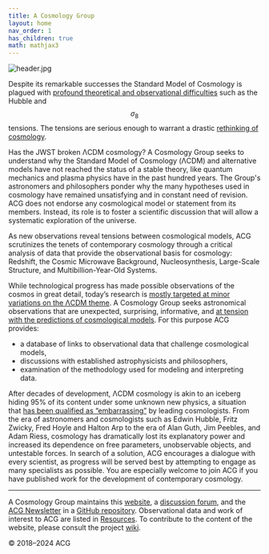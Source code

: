 ```yaml
---
title: A Cosmology Group
layout: home
nav_order: 1
has_children: true
math: mathjax3
---
```


![header.jpg](assets/header.jpg)

Despite its remarkable successes the Standard Model of Cosmology is plagued with [profound theoretical and observational difficulties](https://arxiv.org/abs/2105.05208) such as the Hubble and $$\sigma_8$$ tensions. The tensions are serious enough to warrant a drastic [rethinking of cosmology](https://www.google.com/search?q=%22rethinking+cosmology%22).

Has the JWST broken ΛCDM cosmology? A Cosmology Group seeks to understand why the Standard Model of Cosmology (ΛCDM) and alternative models have not reached the status of a stable theory, like quantum mechanics and plasma physics have in the past hundred years. The Group's astronomers and philosophers ponder why the many hypotheses used in cosmology have remained unsatisfying and in constant need of revision. ACG does not endorse any cosmological model or statement from its members. Instead, its role is to foster a scientific discussion that will allow a systematic exploration of the universe.

As new observations reveal tensions between cosmological models, ACG scrutinizes the tenets of contemporary cosmology through a critical analysis of data that provide the observational basis for cosmology: Redshift, the Cosmic Microwave Background, Nucleosynthesis, Large-Scale Structure, and Multibillion-Year-Old Systems.

While technological progress has made possible observations of the cosmos in great detail, today’s research is [mostly targeted at minor variations on the ΛCDM theme](org/open-letter-on-cosmology.html). A Cosmology Group seeks astronomical observations that are unexpected, surprising, informative, and [at tension with the predictions of cosmological models](resources/marmet_l/tension-with-models.html). For this purpose ACG provides:

- a database of links to observational data that challenge cosmological models,  
- discussions with established astrophysicists and philosophers,
- examination of the methodology used for modeling and interpreting data.

After decades of development, ΛCDM cosmology is akin to an iceberg hiding 95% of its content under some unknown new physics, a situation that [has been qualified as “embarrassing”](https://cosmosandhistory.org/index.php/journal/article/view/161) by leading cosmologists. From the era of astronomers and cosmologists such as Edwin Hubble, Fritz Zwicky, Fred Hoyle and Halton Arp to the era of Alan Guth, Jim Peebles, and Adam Riess, cosmology has dramatically lost its explanatory power and increased its dependence on free parameters, unobservable objects, and untestable forces. In search of a solution, ACG encourages a dialogue with every scientist, as progress will be served best by attempting to engage as many specialists as possible. You are especially welcome to join ACG if you have published work for the development of contemporary cosmology.

---

A Cosmology Group maintains this [website](https://cosmology.info), a [discussion forum](https://github.com/orgs/a-cosmology-group/discussions), and the [ACG Newsletter](newsletters/) in a [GitHub repository](https://github.com/a-cosmology-group/acg/). Observational data and work of interest to ACG are listed in [Resources](resources/). To contribute to the content of the website, please consult the project [wiki](https://github.com/a-cosmology-group/acg/wiki).


© 2018–2024 ACG
